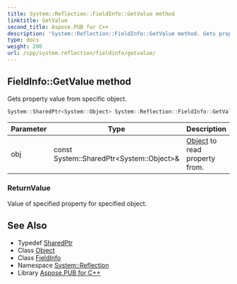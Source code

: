 ```yaml
---
title: System::Reflection::FieldInfo::GetValue method
linktitle: GetValue
second_title: Aspose.PUB for C++
description: 'System::Reflection::FieldInfo::GetValue method. Gets property value from specific object in C++.'
type: docs
weight: 200
url: /cpp/system.reflection/fieldinfo/getvalue/
---
```

## FieldInfo::GetValue method


Gets property value from specific object.

```cpp
System::SharedPtr<System::Object> System::Reflection::FieldInfo::GetValue(const System::SharedPtr<System::Object> &obj)
```


| Parameter | Type | Description |
| --- | --- | --- |
| obj | const System::SharedPtr\<System::Object\>\& | [Object](../../../system/object/) to read property from. |

### ReturnValue

Value of specified property for specified object.

## See Also

* Typedef [SharedPtr](../../../system/sharedptr/)
* Class [Object](../../../system/object/)
* Class [FieldInfo](../)
* Namespace [System::Reflection](../../)
* Library [Aspose.PUB for C++](../../../)
